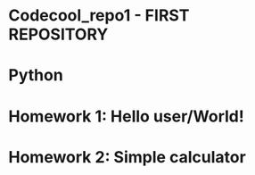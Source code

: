 # Codecool_repo1 - FIRST REPOSITORY

# Python

# Homework 1: Hello user/World!

# Homework 2: Simple calculator
